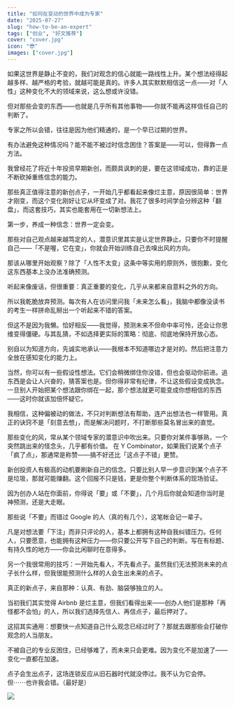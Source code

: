 ```yaml
---
title: "如何在变动的世界中成为专家"
date: "2025-07-27"
slug: "how-to-be-an-expert"
tags: ["创业", "好文推荐"]
cover: "cover.jpg"
icon: "😎"
images: ["cover.jpg"]
---
```

如果这世界是静止不变的，我们对观念的信心就能一路线性上升。某个想法经得起越多样、越严格的考验，就越可能是真的。许多人其实默默相信这一点——对「人性」这种变化不大的领域来说，这么想或许没错。



但对那些会变的东西——也就是几乎所有其他事物——你就不能再这样信任自己的判断了。



专家之所以会错，往往是因为他们精通的，是一个早已过期的世界。



有办法避免这种情况吗？能不能不被过时信念困住？答案是——可以，但得靠一点方法。



我曾经花了将近十年投资早期新创，而颇具讽刺的是，要在这领域成功，靠的正是不断砍掉重练信念的能力。



那些真正值得注意的新创点子，一开始几乎都看起来像烂主意，原因很简单：世界才刚变，而这个变化刚好让它从坏变成了对。我花了很多时间学会分辨这种「翻盘」，而这套技巧，其实也能套用在一切新想法上。



第一步，养成一种信念：世界一定会变。



那些对自己观点越来越笃定的人，潜意识里其实是认定世界静止。只要你不时提醒自己——「不是喔，它在变」，你就会开始训练自己去嗅出风的方向。



那该从哪里开始观察？除了「人性不太变」这条中等实用的原则外，很抱歉，变化这东西基本上没办法准确预测。



听起来像废话，但很重要：真正重要的变化，几乎从来都来自意料之外的方向。



所以我乾脆放弃预测。每次有人在访问里问我「未来怎么看」，我脑中都像没读书的考生一样拼命乱掰出一个听起来不错的答案。



但这不是因为我懒。恰好相反——我觉得，预测未来不但命中率可怜，还会让你思维变得僵硬。与其乱猜，不如选择更实际的策略：彻底、彻底地保持开放心态。



别自以为知道方向，先诚实地承认——我根本不知道哪边才是对的。然后把注意力全放在感知变化的能力上。



当然，你可以有一些假设性想法。它们会稍微绑住你没错，但也会驱动你前进。追东西是会让人兴奋的，猜答案也是。但你得非常有纪律，不让这些假设变成执念。
一旦别人开始把某个想法跟你绑在一起，那个想法就更可能变成你想相信的东西——这时你就该加倍怀疑它。



我相信，这种偏被动的做法，不只对判断想法有帮助，连产出想法也一样管用。真正的诀窍不是「刻意去想」，而是解决问题时，不打断那些莫名冒出来的直觉。



那些变化的风，常从某个领域专家的潜意识中吹出来。只要你对某件事够熟，一个突然跳出来的怪念头，几乎都有价值。
在 Y Combinator，如果我们说某个点子「疯了点」，那通常是称赞——搞不好还比「这点子不错」更赞。



新创投资人有极高的动机要刷新自己的信念。只要比别人早一步意识到某个点子不是垃圾，那就可能赚翻。这个回报不只是钱，更是你整个判断体系的现场验证。



因为创办人站在你面前，你得说「要」或「不要」，几个月后你就会知道你当时是神预测，还是大走眼。



那些说「不要」而错过 Google 的人（真的有几个），这笔帐会记一辈子。



凡是对想法要「下注」而非只评论的人，基本上都拥有这种自我纠错压力。任何人，只要愿意，也能拥有这种压力——你只要公开写下自己的判断。写在有标题、有持久性的地方——你会比闲聊时在意得多。



另一个我很常用的技巧：一开始先看人，不先看点子。虽然我们无法预测未来的点子长什么样，但我很能预测什么样的人会生出未来的点子。



真正的新点子，来自那种：认真、有劲、脑袋够独立的人。



当初我们其实觉得 Airbnb 是烂主意，但我们看得出来——创办人他们是那种「再怪都不会怕」的人，所以我们选择先信人、再信点子，最后押对了。



这招其实通用：想要快一点知道自己什么观念已经过时了？那就去跟那些会打破你观念的人当朋友。



不被自己的专业反困住，已经够难了，而未来只会更难。因为变化不是加速了——变化一直都在加速。



点子会生出点子，这场连锁反应从旧石器时代就没停过。我不认为它会停。
但⋯⋯也许我会错。（最好是）




![](https://prod-files-secure.s3.us-west-2.amazonaws.com/112d0858-5090-4d34-a606-b75eb8d65fd2/46476355-9cf3-4e99-9b7a-3531bc426380/1000202064.png?X-Amz-Algorithm=AWS4-HMAC-SHA256&X-Amz-Content-Sha256=UNSIGNED-PAYLOAD&X-Amz-Credential=ASIAZI2LB466Q6FJFRUQ%2F20250919%2Fus-west-2%2Fs3%2Faws4_request&X-Amz-Date=20250919T072909Z&X-Amz-Expires=3600&X-Amz-Security-Token=IQoJb3JpZ2luX2VjEFUaCXVzLXdlc3QtMiJGMEQCICCnwY0XSI8u95seJDCsysihmAPTZBT1KaouLSdWxsxgAiAMFiXj7dWwzsL9HJv4zz8H7mprJUYJN7W7pmttVORkaCqIBAjO%2F%2F%2F%2F%2F%2F%2F%2F%2F%2F8BEAAaDDYzNzQyMzE4MzgwNSIMnScCQwM1bgVi1B2lKtwDJkoXal7ZBRILh2yQLksdoIm5EN8PSFEUHZ%2BFej8GyZyDaHlsUlRTcS7%2Bz8HxiHx0YBsUH0I24b2ZXmYjglHUVV%2Fq3TmUEmjAtABu4mZBDMqcwez5j%2BmQ7XHRHPJeQcHbuL4BXDOQKyxY5AdE%2BSa3kttEHwegsoButRwDWha%2FTLFSNzyhCfcoJb6N5hP29tm0bvkeiS8q2FbvJF1pAQEPI6Lhxj4%2FsJoS%2FCeqrv9wCRT8GfyNUrjkXA8uRtko8hGsFDEVaiLefUx88%2BrFsFHc%2B38jUetqq0mFF517OMUiEbpiwfcW%2FpEQ9euFLOKkYnBFnKmG7KEwboLu%2FMtipaAe1FmgfPlQb5mZ04wd9Osc71Kn4esYBpSWJSVpOu%2B56kfv6oc4dJyUmXPHX262S81h0ijnUMSqedloJASG%2FnAZns2TZj73RJ2gvnvneKpZSSK2hEGqc7AYaXLtTjnm82FU%2BZpr2Z52hHwQhHw2r5tSDfheHs0lZFtUIApfQp0cNpjKKWPxxT4Tb%2F6iquc3NftyWcLsz3PO0wLuaXnSmkU1tfLebRQ4rMomZnC2mei%2FM12C8VN1hzjjYIn%2FG6hsD73OTJkio%2FqRPwQg49QUDJSMXvKZi5cq8WDSPLw%2F94EwsMmzxgY6pgFa8OBdY5Zd721naXsjdx93sHhotZgNgpOObmy%2F29b7Ug7nT905tfYp3c3tDv1OVSuygXGdGj5UGXzq%2Bd6rMRy2I8cv9wKLkNaWhIIMwrCTB%2BAju8C8MahBljevBIL1XUrvXjp%2FBE9wnwr15Dnxet4iB5GFjsaUhIqLqB7aAtPXzzp6HrMoeT2mmbA3N3FoysWmAqnXeqBgy6we1RsxfSM%2BMdTPtO9g&X-Amz-Signature=82341a7679fcbaec076feaf84ef0251499bfbf9029e38b7e847a2c0b16231200&X-Amz-SignedHeaders=host&x-amz-checksum-mode=ENABLED&x-id=GetObject)

